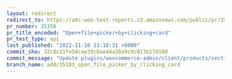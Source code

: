 ```yaml
---
layout: redirect
redirect_to: https://a8c-woo-test-reports.s3.amazonaws.com/public/pr/35358/api/index.html
pr_number: 35358
pr_title_encoded: "Open+file+picker+by+clicking+card"
pr_test_type: api
last_published: "2022-11-16 11:18:31 +0000"
commit_sha: 32c8c21fe58cae39c8ae44a38a9c9c013b17d18d
commit_message: "Update plugins/woocommerce-admin/client/products/sections/images-sect…"
branch_name: add/35183_open_file_picker_by_clicking_card
---
```

